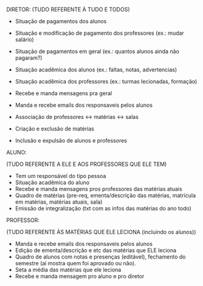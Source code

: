DIRETOR:
(TUDO REFERENTE À TUDO E TODOS)
- Situação de pagamentos dos alunos
- Situação e modificação de pagamento dos professores (ex.: mudar salário)
- Situação de pagamentos em geral (ex.: quantos alunos ainda não pagaram?)

- Situação acadêmica dos alunos (ex.: faltas, notas, advertencias)
- Situação acadêmica dos professores (ex.: turmas lecionadas, formação)

- Recebe e manda mensagens pra geral
- Manda e recebe emails dos responsaveis pelos alunos
- Associação de professores <-> matérias <-> salas
- Criação e exclusão de matérias
- Inclusão e expulsão de alunos e professores

ALUNO:

(TUDO REFERENTE A ELE E AOS PROFESSORES QUE ELE TEM)
- Tem um responsável do tipo pessoa
- Situação acadêmica do aluno
- Recebe e manda mensagens pros professores das matérias atuais
- Quadro de matérias (pre-req, ementa/descrição das matérias, matrícula em matérias, matérias atuais, sala)
- Emissão de integralização (txt com as infos das matérias do ano todo)

PROFESSOR:

(TUDO REFERENTE ÀS MATÉRIAS QUE ELE LECIONA (incluindo os alunos))
- Manda e recebe emails dos responsaveis pelos alunos
- Edição de ementa/descrição e etc das matérias que ELE leciona
- Quadro de alunos com notas e presenças (editável), fechamento do semestre (aí mostra quem foi aprovado ou não).
- Seta a média das matérias que ele leciona
- Recebe e manda mensagem pro aluno e pro diretor



